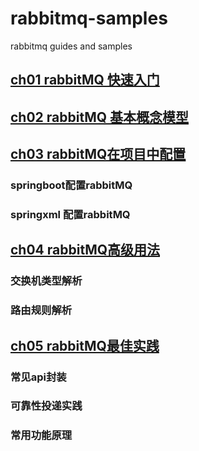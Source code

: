 # rabbitmq-samples
rabbitmq guides and samples

## [ch01 rabbitMQ 快速入门](./chapter-01/README.md)





## [ch02 rabbitMQ 基本概念模型](./chapter-02/README.md)





## [ch03 rabbitMQ在项目中配置](./chapter-03/README.md)
### springboot配置rabbitMQ
### springxml 配置rabbitMQ



## [ch04 rabbitMQ高级用法](./chapter-04/README.md)
### 交换机类型解析
### 路由规则解析


## [ch05 rabbitMQ最佳实践](./chapter-05/README.md)
### 常见api封装
### 可靠性投递实践
### 常用功能原理
